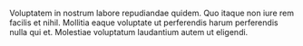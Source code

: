 Voluptatem in nostrum labore repudiandae quidem. Quo itaque non iure rem facilis et nihil. Mollitia eaque voluptate ut perferendis harum perferendis nulla qui et. Molestiae voluptatum laudantium autem ut eligendi.
